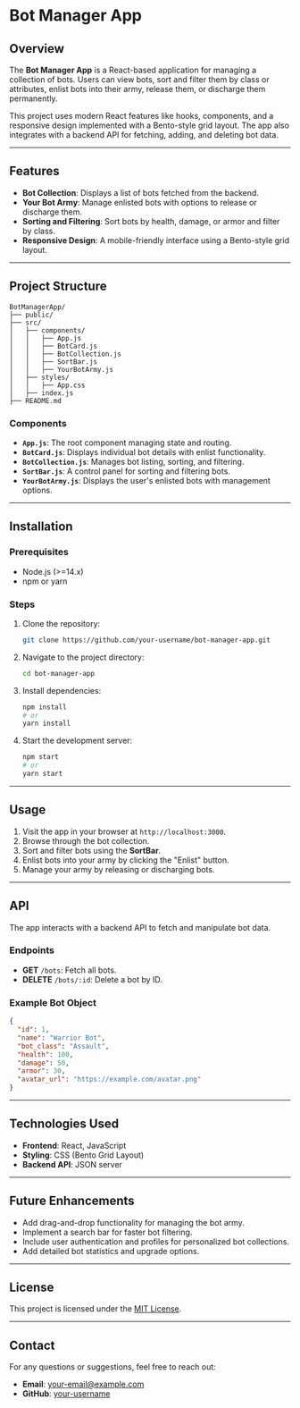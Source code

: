 # Bot Manager App

## Overview
The **Bot Manager App** is a React-based application for managing a collection of bots. Users can view bots, sort and filter them by class or attributes, enlist bots into their army, release them, or discharge them permanently.

This project uses modern React features like hooks, components, and a responsive design implemented with a Bento-style grid layout. The app also integrates with a backend API for fetching, adding, and deleting bot data.

---

## Features
- **Bot Collection**: Displays a list of bots fetched from the backend.
- **Your Bot Army**: Manage enlisted bots with options to release or discharge them.
- **Sorting and Filtering**: Sort bots by health, damage, or armor and filter by class.
- **Responsive Design**: A mobile-friendly interface using a Bento-style grid layout.

---

## Project Structure
```
BotManagerApp/
├── public/
├── src/
│   ├── components/
│   │   ├── App.js
│   │   ├── BotCard.js
│   │   ├── BotCollection.js
│   │   ├── SortBar.js
│   │   ├── YourBotArmy.js
│   ├── styles/
│   │   ├── App.css
│   ├── index.js
├── README.md
```

### Components
- **`App.js`**: The root component managing state and routing.
- **`BotCard.js`**: Displays individual bot details with enlist functionality.
- **`BotCollection.js`**: Manages bot listing, sorting, and filtering.
- **`SortBar.js`**: A control panel for sorting and filtering bots.
- **`YourBotArmy.js`**: Displays the user's enlisted bots with management options.

---

## Installation

### Prerequisites
- Node.js (>=14.x)
- npm or yarn

### Steps
1. Clone the repository:
   ```bash
   git clone https://github.com/your-username/bot-manager-app.git
   ```
2. Navigate to the project directory:
   ```bash
   cd bot-manager-app
   ```
3. Install dependencies:
   ```bash
   npm install
   # or
   yarn install
   ```
4. Start the development server:
   ```bash
   npm start
   # or
   yarn start
   ```

---

## Usage
1. Visit the app in your browser at `http://localhost:3000`.
2. Browse through the bot collection.
3. Sort and filter bots using the **SortBar**.
4. Enlist bots into your army by clicking the "Enlist" button.
5. Manage your army by releasing or discharging bots.

---

## API
The app interacts with a backend API to fetch and manipulate bot data.

### Endpoints
- **GET** `/bots`: Fetch all bots.
- **DELETE** `/bots/:id`: Delete a bot by ID.

### Example Bot Object
```json
{
  "id": 1,
  "name": "Warrior Bot",
  "bot_class": "Assault",
  "health": 100,
  "damage": 50,
  "armor": 30,
  "avatar_url": "https://example.com/avatar.png"
}
```

---

## Technologies Used
- **Frontend**: React, JavaScript
- **Styling**: CSS (Bento Grid Layout)
- **Backend API**: JSON server

---

## Future Enhancements
- Add drag-and-drop functionality for managing the bot army.
- Implement a search bar for faster bot filtering.
- Include user authentication and profiles for personalized bot collections.
- Add detailed bot statistics and upgrade options.

---

## License
This project is licensed under the [MIT License](LICENSE).

---

## Contact
For any questions or suggestions, feel free to reach out:
- **Email**: your-email@example.com
- **GitHub**: [your-username](https://github.com/your-username)

